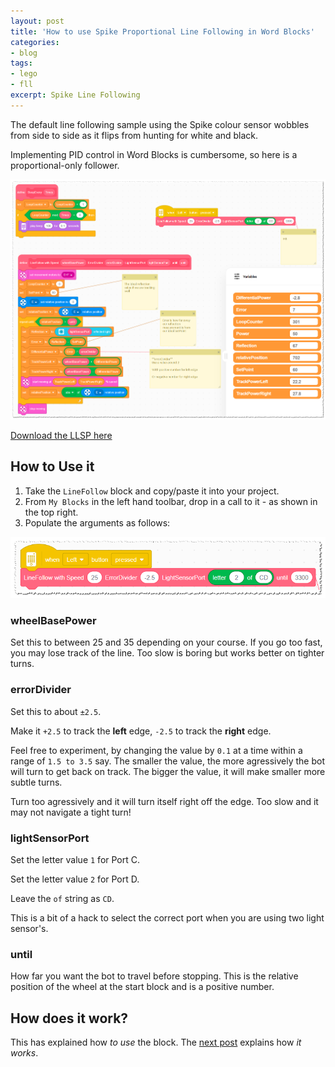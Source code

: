 ```yaml
---
layout: post
title: 'How to use Spike Proportional Line Following in Word Blocks'
categories:
- blog
tags: 
- lego
- fll
excerpt: Spike Line Following
---
```


The default line following sample using the Spike colour sensor wobbles from side to side as it flips from hunting for white and black.

Implementing PID control in Word Blocks is cumbersome, so here is a proportional-only follower.

![Scripts folder](/assets/img/blog/20210930/line-follow.png)

[Download the LLSP here](/assets/img/blog/20210930/spike-line-following-20210930.llsp)

## How to Use it

1. Take the `LineFollow` block and copy/paste it into your project.
2. From `My Blocks` in the left hand toolbar, drop in a call to it - as shown in the top right.
3. Populate the arguments as follows:

![Scripts folder](/assets/img/blog/20210930/args.png)

### wheelBasePower
Set this to between 25 and 35 depending on your course. If you go too fast, you may lose track of the line. Too slow is boring but works better on tighter turns.

### errorDivider

Set this to about `±2.5`. 

Make it `+2.5` to track the **left** edge, `-2.5` to track the **right** edge.

Feel free to experiment, by changing the value by `0.1` at a time within a range of `1.5 to 3.5` say.
The smaller the value, the more agressively the bot will turn to get back on track.
The bigger the value, it will make smaller more subtle turns.

Turn too agressively and it will turn itself right off the edge. Too slow and it may not navigate a tight turn!

### lightSensorPort

Set the letter value `1` for Port C.

Set the letter value `2` for Port D.

Leave the `of` string as `CD`.

This is a bit of a hack to select the correct port when you are using two light sensor's.

### until

How far you want the bot to travel before stopping. 
This is the relative position of the wheel at the start block and is a positive number.

## How does it work?

This has explained how _to use_ the block. The [next post](../../10/01/Spike-Proportional-Line-Following-Explained.html) explains how _it works_.
